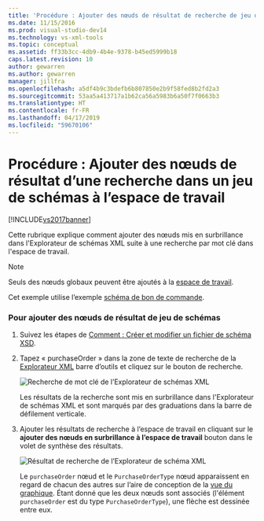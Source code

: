 ```yaml
---
title: 'Procédure : Ajouter des nœuds de résultat de recherche de jeu de schémas à l’espace de travail | Microsoft Docs'
ms.date: 11/15/2016
ms.prod: visual-studio-dev14
ms.technology: vs-xml-tools
ms.topic: conceptual
ms.assetid: ff33b3cc-4db9-4b4e-9378-b45ed5999b18
caps.latest.revision: 10
author: gewarren
ms.author: gewarren
manager: jillfra
ms.openlocfilehash: a5df4b9c3bdefb6b807850e2b9f58fed8b2fd2a3
ms.sourcegitcommit: 53aa5a413717a1b62ca56a5983b6a50f7f0663b3
ms.translationtype: HT
ms.contentlocale: fr-FR
ms.lasthandoff: 04/17/2019
ms.locfileid: "59670106"
---
```

# <a name="how-to-add-schema-set-search-result-nodes-to-the-workspace"></a>Procédure : Ajouter des nœuds de résultat d’une recherche dans un jeu de schémas à l’espace de travail
[!INCLUDE[vs2017banner](../includes/vs2017banner.md)]

Cette rubrique explique comment ajouter des nœuds mis en surbrillance dans l'Explorateur de schémas XML suite à une recherche par mot clé dans l'espace de travail.  
  
> [!NOTE]
>  Seuls des nœuds globaux peuvent être ajoutés à la [espace de travail](../xml-tools/xml-schema-designer-workspace.md).  
  
 Cet exemple utilise l’exemple [schéma de bon de commande](../xml-tools/sample-xsd-file-purchase-order-schema.md).  
  
### <a name="to-add-schema-set-result-nodes"></a>Pour ajouter des nœuds de résultat de jeu de schémas  
  
1.  Suivez les étapes de [Comment : Créer et modifier un fichier de schéma XSD](../xml-tools/how-to-create-and-edit-an-xsd-schema-file.md).  
  
2.  Tapez « purchaseOrder » dans la zone de texte de recherche de la [Explorateur XML](../xml-tools/xml-schema-explorer.md) barre d’outils et cliquez sur le bouton de recherche.  
  
     ![Recherche de mot clé de l’Explorateur de schémas XML](../xml-tools/media/schemaexplorersearch.gif "SchemaExplorerSearch")  
  
     Les résultats de la recherche sont mis en surbrillance dans l'Explorateur de schémas XML et sont marqués par des graduations dans la barre de défilement verticale.  
  
3.  Ajouter les résultats de recherche à l’espace de travail en cliquant sur le **ajouter des nœuds en surbrillance à l’espace de travail** bouton dans le volet de synthèse des résultats.  
  
     ![Résultat de recherche de l’Explorateur de schéma XML](../xml-tools/media/schemaexplorersearchresult.gif "SchemaExplorerSearchResult")  
  
     Le `purchaseOrder` nœud et le `PurchaseOrderType` nœud apparaissent en regard de chacun des autres sur l’aire de conception de la [vue du graphique](../xml-tools/graph-view.md). Étant donné que les deux nœuds sont associés (l'élément `purchaseOrder` est du type `PurchaseOrderType`), une flèche est dessinée entre eux.
